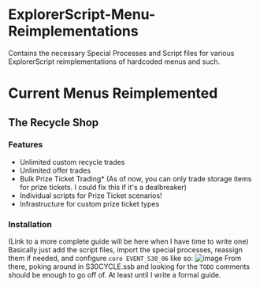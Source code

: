 # ExplorerScript-Menu-Reimplementations
Contains the necessary Special Processes and Script files for various ExplorerScript reimplementations of hardcoded menus and such. 

# Current Menus Reimplemented
## The Recycle Shop
### Features
- Unlimited custom recycle trades
- Unlimited offer trades 
- Bulk Prize Ticket Trading* (As of now, you can only trade storage items for prize tickets. I could fix this if it's a dealbreaker)
- Individual scripts for Prize Ticket scenarios!
- Infrastructure for custom prize ticket types

### Installation

(Link to a more complete guide will be here when I have time to write one)
Basically just add the script files, import the special processes, reassign them if needed, and configure ``coro EVENT_S30_06`` like so:
![image](https://github.com/user-attachments/assets/aad1246a-a643-46ef-a1cd-d2d3aba4c900)
From there, poking around in S30CYCLE.ssb and looking for the ``TODO`` comments should be enough to go off of. At least until I write a formal guide.
